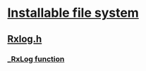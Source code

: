 # [Installable file system](../_ifsk/index.md)
## [Rxlog.h](index.md)
### [_RxLog function](../rxlog/nf-rxlog-_rxlog.md)
